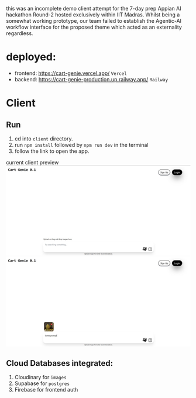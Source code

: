 this was an incomplete demo client attempt for the 7-day prep Appian AI hackathon Round-2 hosted exclusively within IIT Madras. Whilst being a somewhat working prototype, our team failed to establish the Agentic-AI workflow interface for the proposed theme which acted as an externality regardless.


# deployed: 
- frontend: https://cart-genie.vercel.app/ `Vercel`
- backend: https://cart-genie-production.up.railway.app/ `Railway`


# Client
## Run
1. cd into `client` directory.
2. run `npm install` followed by `npm run dev` in the terminal
3. follow the link to open the app.

current client preview
![screenshot1](stock/proto-3.jpg)
![screenshot1](stock/proto-4.jpg)


## Cloud Databases integrated: 
1. Cloudinary for `images`
2. Supabase for `postgres`
3. Firebase for frontend auth

